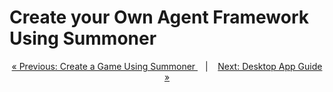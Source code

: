 # Create your Own Agent Framework Using Summoner




<p align="center">
  <a href="game_event.md">&laquo; Previous: Create a Game Using Summoner </a> &nbsp;&nbsp;&nbsp;|&nbsp;&nbsp;&nbsp; <a href="../../guide_app/index.md">Next: Desktop App Guide &raquo;</a>
</p>